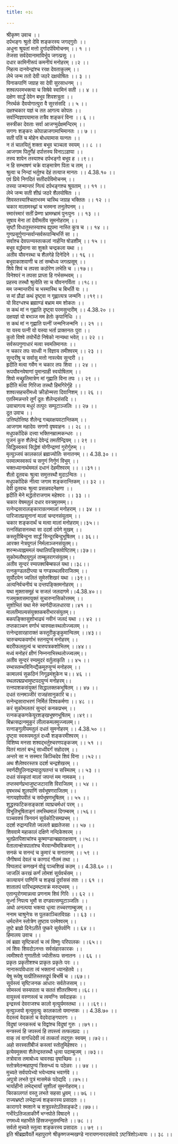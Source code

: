 ```yaml
---
title: ०३८

---
```

श्रीकृष्ण उवाच ।।  
दर्पभङ्गः श्रुतो देवि शङ्करस्य जगद्गुरोः ।।  
अधुना श्रूयतां मत्तो दुर्गादर्पविमोचनम् ।। १ ।।  
तेजसा सर्वदेवानामाविर्भूय जगत्प्रसूः ।।  
दधार कामिनीरूपं कमनीयं मनोहरम् ।।२ ।।  
निहत्य दानवेन्द्रांश्च ररक्ष देवताकुलम् ।।  
लेभे जन्म ततो देवी जठरे दक्षयोषितः ।। ३ ।।  
पिनाकपाणिं जग्राह सा देवी सुरसाधनम् ।।  
शश्वत्परमभक्त्या च सिषेवे स्वामिनं सती ।। ४ ।।  
दक्षेण सार्द्धं देवेन बभूव शिवशत्रुता ।।  
निरर्थकं दैवयोगात्पुरा वै सुरसंसदि ।। ५ ।।  
दक्षश्चकार यज्ञं च तत आगत्य कोपतः ।।  
सर्वान्विज्ञापयामास तत्रैव शङ्करं विना ।। ६ ।।  
सस्त्रीका देवताः सर्वा आजग्मुर्दक्षमन्दिरम् ।।  
सगणः शङ्करः कोपान्नाजगामाभिमानतः ।। ७ ।।  
सती पतिं च मोहेन बोधयामास यत्नतः ।।  
न तं चालयितुं शक्ता बभूव चञ्चला स्वयम् ।। ८ ।।  
आजगाम पितुर्गेहं दर्पात्तस्य विनाऽऽज्ञया ।।  
तस्य शापेन तस्याश्च दर्पभङ्गो बभूव ह ।।९।।  
न हि सम्भाषणं चक्रे वाङ्मात्रेण पिता च ताम् ।।  
श्रुत्वा च निन्दां भर्तुश्च देहं तत्याज मानतः ।। 4.38.१० ।।  
एवं प्रिये निगदितं सतीदर्पविमोचनम् ।।  
तस्या जन्मान्तरं नित्यं दर्पभङ्गश्च श्रूयताम् ।। ११ ।।  
लेभे जन्म सती शीघ्रं जठरे शैलयोषितः ।।  
शिवस्तस्याश्चिताभस्म चास्थि जग्राह भक्तितः ।। १२ ।।  
चकार मालामस्थ्नां च भस्मना तनुलेपनम् ।।  
स्मारंस्मारं सतीं प्रेम्णा भ्रामम्भ्रामं पुनःपुनः ।। १३ ।।  
सुषाव मेना तां देवीमतीव सुमनोहराम् ।।  
सृष्टौ विधातुस्तस्याश्च ह्युपमा नास्ति कुत्र च ।। १४ ।।  
गुणप्रसूर्गुणान्सर्वान्सर्वरूपान्बिभर्त्ति सा ।।  
सर्वाश्च देवपत्न्यस्तत्कलां नार्हन्ति षोडशीम् ।। १५ ।।  
बभूव वर्द्धमाना सा शुक्ले चन्द्रकला यथा ।।  
अतीव यौवनस्था च शैलगेहे दिनेदिने ।। १६ ।।  
बभूवाकाशवाणी च तां सम्बोध्य जगत्प्रसूम् ।।  
शिवे शिवं च तपसा कठोरेण लभेति च ।।१७।।  
विनेश्वरं न तपसा प्राप्ता हि गर्भसम्भवम् ।।  
प्रहस्य तस्थौ श्रुत्वेति सा च यौवनगर्विता ।।१८।।  
मम जन्मान्तरीयं च भस्मास्थि च बिभर्ति यः ।।  
स मां प्रौढां कथं दृष्ट्वा न गृह्णात्यत्र जन्मनि ।।१९।।  
यो विदग्धश्च ब्रह्माण्डं बभ्राम मम शोकतः ।।  
स कथं मां न गृह्णाति दृष्ट्वा परमसुन्दरीम् ।। 4.38.२० ।।  
दक्षयज्ञं यो बभञ्ज मम हेतोः कृपानिधिः ।।  
स कथं मां न गृह्णाति पत्नीं जन्मनिजन्मनि ।। २१ ।।  
या यस्य पत्नी यो यस्या भर्ता प्राक्तनतः पुरा ।।  
कुतो विश्वे तयोर्भेदो निषेको नान्यथा भवेत् ।। २२ ।।  
सर्वरूपगुणाधारं मत्वा स्वमतिमानतः ।।  
न चकार तपः साध्वी न विज्ञाय तमीश्वरम् ।। २३ ।।  
सुन्दरीषु च सर्वासु मत्तो नास्त्येव सुन्दरी ।।  
हृदीति मत्वा गर्वेण न चकार तपः शिवा ।। २४ ।।  
रूपयौवनवेषाणां पुमान्ग्राही स्वयोषिताम् ।।  
शिवो मच्छ्रुतिमात्रेण मां गृह्णाति विना तपः ।। २९ ।।  
हृदीति मत्वा गिरिजा तस्थौ हिमगिरेर्गृहे ।।  
शश्वत्सहचरीमध्ये क्रीडोन्मत्ता दिवानिशम् ।। २६ ।।  
एतस्मिन्नन्तरे तूर्णं दूतः शैलेन्द्रसंसदि ।।  
उवाचागत्य मधुरं तत्पुरः सम्पुटाञ्जलिः ।। २७ ।।  
दूत उवाच ।।  
उत्तिष्ठोत्तिष्ठ शैलेन्द्र गच्छाक्षयवटान्तिकम् ।।  
आजगाम महादेवः सगणो वृषवाहनः ।। २८ ।।  
मधुपर्कादिकं दत्त्वा भक्तिनम्रात्मकन्धरः ।।  
पूजनं कुरु शैलेन्द्रं देवेन्द्रं तमतीन्द्रियम् ।। २९ ।।  
सिद्धिस्वरूपं सिद्धेशं योगीन्द्राणां गुरोर्गुरुम् ।।  
मृत्युञ्जयं कालकालं ब्रह्मज्योतिः सनातनम् ।। 4.38.३० ।।  
परमात्मस्वरूपं च सगुणं निर्गुणं विभुम् ।।  
भक्तध्यानार्थममलं दधानं देहमीश्वरम् ।। ।।३१।।  
शैलो दूतवचः श्रुत्वा समुत्तस्थौ मुदाऽन्वितः ।।  
मधुपर्कादिकं नीत्वा जगाम शङ्करान्तिकम् ।। ३२ ।।  
देवी दूतवचः श्रुत्वा प्रसन्नवदनेक्षणा ।।  
हृदीति मेने मद्धेतोराजगाम महेश्वरः ।। ३३ ।।  
चकार वेषमतुलं दधार वस्त्रमुत्तमम्।।  
रत्नेन्द्रसारालङ्कारान्रत्नमालां मनोहराम् ।। ३४ ।।  
पारिजातप्रसूनानां मालां चन्दनसंयुताम् ।।  
चकार शङ्करार्थं च मत्वा मालां मनोहराम्।।३५।।  
रत्नसिंहासनस्था सा ददर्श दर्पणे मुखम् ।।  
कस्तूरीबिन्दुना सार्द्धं सिन्दूरबिन्दुभूषितम् ।। ३६।।  
आरक्त नेत्रयुगलं निर्मलाञ्जनसंयुतम्।।  
शरन्मध्याह्नममलं यथालिपङ्क्तिवेष्टितम्।।३७।।  
सुकोमलौष्ठयुगुलं ताम्बूलरागसंयुतम्।।  
अतीव सुन्दरं रम्यपक्वबिम्बफलं यथा।।३८।।  
रत्नकुण्डलदीप्त्या च गण्डस्थलविराजितम् ।।  
सूर्योदयेन ज्वलितं सुमेरुशिखरं यथा ।।३९।।  
अत्यनिर्वचनीयं च दन्तपङ्क्तिमनोहरम् ।।  
यथा मुक्तासमूहं च सजलं जलदागमे।।4.38.४०।।  
गजमुक्तासमायुक्तं सुचारुनासिकोत्तमम् ।।  
सुशोभितं यथा मेरुं स्वर्णदीजलधारया।।४१ ।।  
मालतीमाल्यसंयुक्तकबरीभारसंयुतम्।।  
बकपङ्क्तिसुशोभाढ्यं नवीनं जलदं यथा ।। ४२ ।।  
तप्तकाञ्चन वर्णाभं चारुवक्षःस्थलोज्ज्वलम् ।।  
रत्नेन्द्रसारहाराक्तं कस्तूरीकुङ्कुमान्वितम् ।।४३।।  
चारुचम्पकवर्णाभं स्तनयुग्मं मनोहरम् ।।  
बदरीफलतुल्यं च चारुपत्रकशोभितम् ।।४४।।  
मध्यं मनोहरं क्षीणं निम्ननाभिस्थलोज्ज्वलम्।।  
अतीव सुन्दरं रम्यमुदरं वर्तुलाकृति ।। ४५ ।।  
रम्भास्तम्भविनिन्द्यैकमूरुयुग्मं मनोहरम् ।।  
कामालयं सुकठिनं निगूढमंशुकेन च।। ४६ ।।  
स्थलपद्मप्रभामुष्टपदयुग्मं मनोहरम्।।  
रत्नपाशकसंयुक्तं सिद्धालक्तकभूषितम् ।। ४७ ।।  
दधतं रत्नमञ्जीरं राजहंसानुकारि च।।  
रत्नेन्द्रसाराभरणं निर्मितं विश्वकर्मणा ।। ४८ ।।  
करं सुकोमलतरं सुन्दरं कनकप्रभम् ।।  
रत्नकङ्कणकेयूरशङ्खभूषणभूषितम् ।।४९।।  
बिभ्रत्सद्रत्नमुकुरं लीलाकमलमुज्ज्वलम्।।  
रत्नाङ्गुलीयमतुलं दधतं सुमनोहरम् ।। 4.38.५० ।।  
दृष्ट्वा स्वरूपमतुलं दध्यौ शङ्करमीश्वरम् ।।  
विशिष्य मनसा शश्वद्भर्तुश्चरणपङ्कजम् ।। ५१ ।।  
पितरं मातरं बन्धुं साध्वीवर्गं सहोदरम् ।।  
अन्तरे सा न सस्मार किञ्चिदेव शिवं विना ।।५२।।  
अथ शैलेश्वरस्तत्र ददर्श चन्द्रशेखरम् ।।  
स्वर्णदीपुलिनाद्रम्यादुत्पतन्तं च सस्मितम् ।। ५३ ।।  
दधतं संस्कृतां मालां जपन्तं मम नामकम् ।।  
तप्तस्वर्णप्रभाजुष्टजटाराशि विराजितम् ।। ५४ ।।  
वृषभस्थं शूलपाणिं सर्वभूषणराजितम् ।।  
नागयज्ञोपवीतं च सर्पभूषणभूषितम् ।। ५५ ।।  
शुद्धस्फटिकसङ्काशं व्याघ्रचर्मधरं परम् ।।  
विभूतिभूषिताङ्गं तमस्थिमालं दिगम्बरम् ।।५६।।  
पञ्चवक्त्रं त्रिनयनं सूर्यकोटिसमप्रभम् ।।  
ददर्श रुद्रान्परितो ज्वलतो ब्रह्मतेजसा ।। ५७ ।।  
शिववामे महाकालं दक्षिणे नन्दिकेश्वरम् ।।  
भूतप्रेतपिशाचांश्च कूष्माण्डान्ब्रह्मराक्षसान् ।।५८।।  
वेतालान्क्षेत्रपालांश्च भैरवान्भीमविक्रमान् ।।  
सनकं च सनन्दं च कुमारं च सनातनम् ।। ५९ ।।  
जैगीषव्यं देवलं च काणादं गौतमं तथा ।।  
पिप्पलादं कणखनं वोढुं पञ्चशिखं कठम् ।। 4.38.६० ।।  
जाजलिं करखं कर्णं लोमशं सूर्यवर्चसम् ।।  
कात्यायनं पाणिनिं च शङ्खं दुर्वाससं ततः ।। ६१ ।।  
शातातपं पारिभद्रमष्टावक्रं मरुद्भवम् ।।  
एतान्पुरोगमान्नत्वा प्रणनाम शिवं गिरिः ।। ६२ ।।  
मूर्ध्ना निपत्य भूमौ स दण्डवत्सम्पुटाञ्जलिः ।।  
अथो अनल्पया भक्त्या धृत्वा तच्चरणाम्बुजम् ।।  
ननाम चाश्रुनेत्रः स पुलकाञ्चितविग्रहः ।। ६३ ।।  
धर्मदत्तेन स्तोत्रेण तुष्टाव परमेश्वरम् ।।  
तुष्टे ब्राह्मे दिनेऽतीते पुष्करे सूर्यपर्वणि ।। ६४ ।।  
हिमालय उवाच ।।  
त्वं ब्रह्मा सृष्टिकर्ता च त्वं विष्णुः परिपालकः ।।६५।।  
त्वं शिवः शिवदोऽनन्तः सर्वसंहारकारकः ।।  
त्वमीश्वरो गुणातीतो ज्योतीरूपः सनातनः ।। ६६ ।।  
प्रकृतः प्रकृतीशश्च प्राकृतः प्रकृतेः परः ।।  
नानारूपविधाता त्वं भक्तानां ध्यानहेतवे ।।  
येषु रूपेषु यत्प्रीतिस्तत्तद्रूपं बिभर्षि च ।।६७।।  
सूर्यस्त्वं सृष्टिजनक आधारः सर्वतेजसाम् ।।  
सोमस्त्वं सस्यपाता च सततं शीतरश्मिना।।६८।।  
वायुस्त्वं वरुणस्त्वं च त्वमग्निः सर्वदाहकः ।।  
इन्द्रस्त्वं देवराजश्च कालो मृत्युर्यमस्तथा ।। ।।६९।।  
मृत्युञ्जयो मृत्युमृत्युः कालकालो यमान्तकः ।। 4.38.७० ।।  
वेदस्त्वं वेदकर्ता च वेदवेदाङ्गपारगः ।।  
विदुषां जनकस्त्वं च विद्वांश्च विदुषां गुरुः ।।७१।।  
मन्त्रस्त्वं हि जपस्त्वं हि तपस्त्वं तत्फलप्रदः ।।  
वाक् त्वं वागधिदेवी त्वं तत्कर्ता तद्गुरुः स्वयम् ।।७२।।  
अहो सरस्वतीबीजं कस्त्वां स्तोतुमिहेश्वरः ।।  
इत्येवमुक्त्वा शैलेन्द्रस्तस्थौ धृत्वा पदाम्बुजम् ।।७३।।  
तत्रोवास तमाबोध्य चावरुह्य वृषाच्छिवः ।।  
स्तोत्रमेतन्महापुण्यं त्रिसन्ध्यं यः पठेन्नरः ।। ७४ ।।  
मुच्यते सर्वपापेभ्यो भयेभ्यश्च भवार्णवे ।।  
अपुत्रो लभते पुत्रं मासमेकं पठेद्यदि ।।७५।।  
भार्याहीनो लभेद्भार्यां सुशीलां सुमनोहराम्।।  
चिरकालगतं वस्तु लभते सहसा ध्रुवम् ।। ७६ ।।  
राज्यभ्रष्टो लभेद्राज्यं शङ्करस्य प्रसादतः ।।  
कारागारे श्मशाने च शत्रुग्रस्तेऽतिसङ्कटे।।७७।।  
गभीरेऽतिजलाकीर्णे भग्नपोते विषादने ।।  
रणमध्ये महाभीते हिंस्रजन्तुसमन्विते ।। ७८ ।।  
सर्वतो मुच्यते स्तुत्वा शङ्करस्य प्रसादतः ।। ७९ ।।  
इति श्रीब्रह्मवैवर्ते महापुराणे श्रीकृष्णजन्मखण्डे नारायणनारदसंवादे ऽष्टत्रिंशोऽध्यायः ।। ३८ ।।